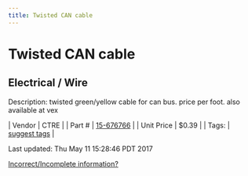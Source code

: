 ```yaml
---
title: Twisted CAN cable
---
```


# Twisted CAN cable
## Electrical / Wire
Description: 	twisted green/yellow cable for can bus. price per foot. also available at vex 

| Vendor | CTRE | 
| Part # | [15-676766](http://www.ctr-electronics.com/cabling/can-bus-cable-10ft.html) | 
| Unit Price | $0.39 | 
| Tags: | [suggest tags](https://docs.google.com/forms/d/e/1FAIpQLSeWyY8v3RgOty-MyWmh9U0iivNYN_molChYyS-0U-o-kOAv_g/viewform) | 

Last updated: Thu May 11 15:28:46 PDT 2017

 [Incorrect/Incomplete information?](https://docs.google.com/forms/d/e/1FAIpQLSeWyY8v3RgOty-MyWmh9U0iivNYN_molChYyS-0U-o-kOAv_g/viewform)